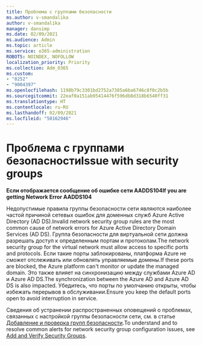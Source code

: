 ```yaml
---
title: Проблема с группами безопасности
ms.author: v-smandalika
author: v-smandalika
manager: dansimp
ms.date: 02/09/2021
ms.audience: Admin
ms.topic: article
ms.service: o365-administration
ROBOTS: NOINDEX, NOFOLLOW
localization_priority: Priority
ms.collection: Adm_O365
ms.custom:
- "8252"
- "9004397"
ms.openlocfilehash: 1198b79c3301bd2752a7385a6ba6746c8f0c2b5b
ms.sourcegitcommit: 22eaf0a151ab95414476f596db8d318b6540ff31
ms.translationtype: HT
ms.contentlocale: ru-RU
ms.lasthandoff: 02/09/2021
ms.locfileid: "50162946"
---
```

# <a name="issue-with-security-groups"></a><span data-ttu-id="cb470-102">Проблема с группами безопасности</span><span class="sxs-lookup"><span data-stu-id="cb470-102">Issue with security groups</span></span>

<span data-ttu-id="cb470-103">**Если отображается сообщение об ошибке сети AADDS104**</span><span class="sxs-lookup"><span data-stu-id="cb470-103">**If you are getting Network Error AADDS104**</span></span>

<span data-ttu-id="cb470-104">Недопустимые правила группы безопасности сети являются наиболее частой причиной сетевых ошибок для доменных служб Azure Active Directory (AD DS).</span><span class="sxs-lookup"><span data-stu-id="cb470-104">Invalid network security group rules are the most common cause of network errors for Azure Active Directory Domain Services (AD DS).</span></span> <span data-ttu-id="cb470-105">Группа безопасности для виртуальной сети должна разрешать доступ к определенным портам и протоколам.</span><span class="sxs-lookup"><span data-stu-id="cb470-105">The network security group for the virtual network must allow access to specific ports and protocols.</span></span> <span data-ttu-id="cb470-106">Если такие порты заблокированы, платформа Azure не сможет отслеживать или обновлять управляемые домены.</span><span class="sxs-lookup"><span data-stu-id="cb470-106">If these ports are blocked, the Azure platform can't monitor or update the managed domain.</span></span> <span data-ttu-id="cb470-107">Это также влияет на синхронизацию между службами Azure AD и Azure AD DS.</span><span class="sxs-lookup"><span data-stu-id="cb470-107">The synchronization between the Azure AD and Azure AD DS is also impacted.</span></span> <span data-ttu-id="cb470-108">Убедитесь, что порты по умолчанию открыты, чтобы избежать перерывов в обслуживании.</span><span class="sxs-lookup"><span data-stu-id="cb470-108">Ensure you keep the default ports open to avoid interruption in service.</span></span>

<span data-ttu-id="cb470-109">Сведения об устранении распространенных оповещений о проблемах, связанных с настройкой группы безопасности сети, см. в статье [Добавление и проверка групп безопасности](https://docs.microsoft.com/azure/active-directory-domain-services/alert-nsg#verify-and-edit-existing-security-rules).</span><span class="sxs-lookup"><span data-stu-id="cb470-109">To understand and to resolve common alerts for network security group configuration issues, see [Add and Verify Security Groups](https://docs.microsoft.com/azure/active-directory-domain-services/alert-nsg#verify-and-edit-existing-security-rules).</span></span>
